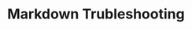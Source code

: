 ---
title: Markdown Trubleshooting
categories: [Markdown]
tags: [markdown,삽질]     # TAG names should always be lowercase
published: false
---